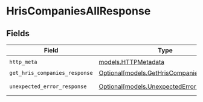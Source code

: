 # HrisCompaniesAllResponse


## Fields

| Field                                                                              | Type                                                                               | Required                                                                           | Description                                                                        |
| ---------------------------------------------------------------------------------- | ---------------------------------------------------------------------------------- | ---------------------------------------------------------------------------------- | ---------------------------------------------------------------------------------- |
| `http_meta`                                                                        | [models.HTTPMetadata](../models/httpmetadata.md)                                   | :heavy_check_mark:                                                                 | N/A                                                                                |
| `get_hris_companies_response`                                                      | [Optional[models.GetHrisCompaniesResponse]](../models/gethriscompaniesresponse.md) | :heavy_minus_sign:                                                                 | Companies                                                                          |
| `unexpected_error_response`                                                        | [Optional[models.UnexpectedErrorResponse]](../models/unexpectederrorresponse.md)   | :heavy_minus_sign:                                                                 | Unexpected error                                                                   |